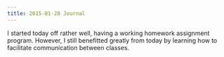 ```yaml
---
title: 2015-01-28 Journal
---
```


I started today off rather well, having a working homework assignment program.
However, I still benefitted greatly from today by learning how to facilitate communication between classes.